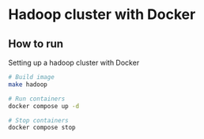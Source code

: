 # Hadoop cluster with Docker

## How to run

Setting up a hadoop cluster with Docker

```bash
# Build image
make hadoop

# Run containers
docker compose up -d

# Stop containers
docker compose stop
```